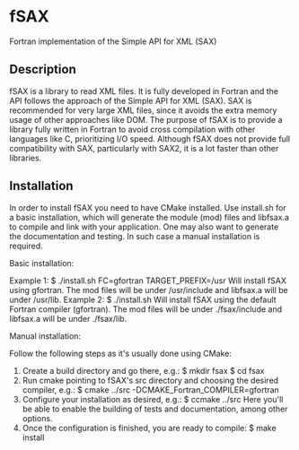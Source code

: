 fSAX
====

Fortran implementation of the Simple API for XML (SAX)

Description
-----------
fSAX is a library to read XML files. It is fully developed in Fortran and the
API follows the approach of the Simple API for XML (SAX).
SAX is recommended for very large XML files, since it avoids the
extra memory usage of other approaches like DOM.
The purpose of fSAX is to provide a library fully written in Fortran to avoid
cross compilation with other languages like C, prioritizing I/O speed.
Although fSAX does not provide full compatibility with SAX, particularly with
SAX2, it is a lot faster than other libraries.

Installation
------------
In order to install fSAX you need to have CMake installed.
Use install.sh for a basic installation, which will generate the module (mod)
files and libfsax.a to compile and link with your application.
One may also want to generate the documentation and testing. In such case a
manual installation is required.

Basic installation:

Example 1:
$ ./install.sh FC=gfortran TARGET_PREFIX=/usr
Will install fSAX using gfortran. The mod files will be under /usr/include and
libfsax.a will be under /usr/lib.
Example 2:
$ ./install.sh
Will install fSAX using the default Fortran compiler (gfortran). The mod files
will be under ./fsax/include and libfsax.a will be under ./fsax/lib.

Manual installation:

Follow the following steps as it's usually done using CMake:
1) Create a build directory and go there, e.g.:
$ mkdir fsax
$ cd fsax
2) Run cmake pointing to fSAX's src directory and choosing the desired
compiler, e.g.:
$ cmake ../src -DCMAKE_Fortran_COMPILER=gfortran
3) Configure your installation as desired, e.g.:
$ ccmake ../src
Here you'll be able to enable the building of tests and documentation, among other options.
4) Once the configuration is finished, you are ready to compile:
$ make install

